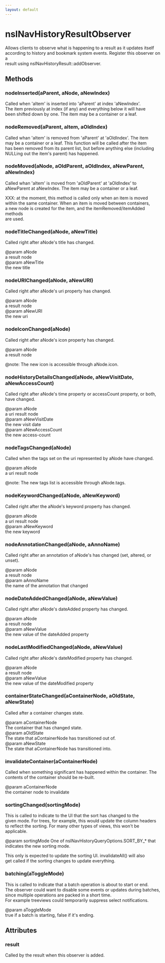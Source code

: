 ```yaml
---
layout: default
---
```


# nsINavHistoryResultObserver #
  
Allows clients to observe what is happening to a result as it updates itself  
according to history and bookmark system events. Register this observer on a  
result using nsINavHistoryResult::addObserver.  
  

## Methods ##

### nodeInserted(aParent, aNode, aNewIndex) ###
  
Called when 'aItem' is inserted into 'aParent' at index 'aNewIndex'.  
The item previously at index (if any) and everything below it will have  
been shifted down by one. The item may be a container or a leaf.  
  

### nodeRemoved(aParent, aItem, aOldIndex) ###
  
Called whan 'aItem' is removed from 'aParent' at 'aOldIndex'. The item  
may be a container or a leaf. This function will be called after the item  
has been removed from its parent list, but before anything else (including  
NULLing out the item's parent) has happened.  
  

### nodeMoved(aNode, aOldParent, aOldIndex, aNewParent, aNewIndex) ###
  
Called whan 'aItem' is moved from 'aOldParent' at 'aOldIndex' to  
aNewParent at aNewIndex. The item may be a container or a leaf.  
  
XXX: at the moment, this method is called only when an item is moved  
within the same container. When an item is moved between containers,  
a new node is created for the item, and the itemRemoved/itemAdded methods  
are used.  
  

### nodeTitleChanged(aNode, aNewTitle) ###
  
Called right after aNode's title has changed.  
  
@param aNode  
       a result node  
@param aNewTitle  
       the new title  
  

### nodeURIChanged(aNode, aNewURI) ###
  
Called right after aNode's uri property has changed.  
  
@param aNode  
       a result node  
@param aNewURI  
       the new uri  
  

### nodeIconChanged(aNode) ###
  
Called right after aNode's icon property has changed.  
  
@param aNode  
       a result node  
  
@note: The new icon is accessible through aNode.icon.  
  

### nodeHistoryDetailsChanged(aNode, aNewVisitDate, aNewAccessCount) ###
  
Called right after aNode's time property or accessCount property, or both,  
have changed.  
  
@param aNode  
       a uri result node  
@param aNewVisitDate  
       the new visit date  
@param aNewAccessCount  
       the new access-count  
  

### nodeTagsChanged(aNode) ###
  
Called when the tags set on the uri represented by aNode have changed.  
  
@param aNode  
       a uri result node  
  
@note: The new tags list is accessible through aNode.tags.  
  

### nodeKeywordChanged(aNode, aNewKeyword) ###
  
Called right after the aNode's keyword property has changed.  
  
@param aNode  
       a uri result node  
@param aNewKeyword  
       the new keyword  
  

### nodeAnnotationChanged(aNode, aAnnoName) ###
  
Called right after an annotation of aNode's has changed (set, altered, or  
unset).  
  
@param aNode  
       a result node  
@param aAnnoName  
       the name of the annotation that changed  
  

### nodeDateAddedChanged(aNode, aNewValue) ###
  
Called right after aNode's dateAdded property has changed.  
  
@param aNode  
       a result node  
@param aNewValue  
       the new value of the dateAdded property  
  

### nodeLastModifiedChanged(aNode, aNewValue) ###
  
Called right after aNode's dateModified property has changed.  
  
@param aNode  
       a result node  
@param aNewValue  
       the new value of the dateModified property  
  

### containerStateChanged(aContainerNode, aOldState, aNewState) ###
  
Called after a container changes state.  
  
@param aContainerNode  
       The container that has changed state.  
@param aOldState  
       The state that aContainerNode has transitioned out of.  
@param aNewState  
       The state that aContainerNode has transitioned into.  
  

### invalidateContainer(aContainerNode) ###
  
Called when something significant has happened within the container. The  
contents of the container should be re-built.  
  
@param aContainerNode  
       the container node to invalidate  
  

### sortingChanged(sortingMode) ###
  
This is called to indicate to the UI that the sort has changed to the  
given mode. For trees, for example, this would update the column headers  
to reflect the sorting. For many other types of views, this won't be  
applicable.  
  
@param sortingMode  One of nsINavHistoryQueryOptions.SORT_BY_* that  
                    indicates the new sorting mode.  
  
This only is expected to update the sorting UI. invalidateAll() will also  
get called if the sorting changes to update everything.  
  

### batching(aToggleMode) ###
  
This is called to indicate that a batch operation is about to start or end.  
The observer could want to disable some events or updates during batches,  
since multiple operations are packed in a short time.  
For example treeviews could temporarily suppress select notifications.  
  
@param aToggleMode  
       true if a batch is starting, false if it's ending.  
  

## Attributes ##

### result ###
  
Called by the result when this observer is added.  
  
